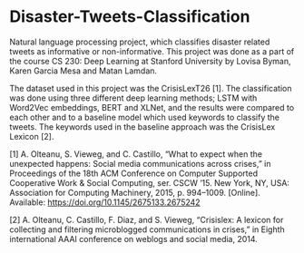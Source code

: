 # Disaster-Tweets-Classification
Natural language processing project, which classifies disaster related tweets as informative or non-informative. This project was done as a part of the course CS 230: Deep Learning at Stanford University by Lovisa Byman, Karen Garcia Mesa and Matan Lamdan.


The dataset used in this project was the CrisisLexT26 [1]. The classification was done using three different deep learning methods; LSTM with Word2Vec embeddings, BERT and XLNet, and the results were compared to each other and to a baseline model which used keywords to classify the tweets. The keywords used in the baseline approach was the CrisisLex Lexicon [2].



[1] A. Olteanu, S. Vieweg, and C. Castillo, “What to expect when the unexpected happens: Social media communications across crises,” in Proceedings of the 18th ACM Conference on Computer Supported Cooperative Work & Social Computing, ser. CSCW ’15. New York, NY, USA: Association for Computing Machinery, 2015, p. 994–1009. [Online]. Available: https://doi.org/10.1145/2675133.2675242

[2] A. Olteanu, C. Castillo, F. Diaz, and S. Vieweg, “Crisislex: A lexicon for collecting and filtering microblogged communications in crises,” in Eighth international AAAI conference on weblogs and social media, 2014.
